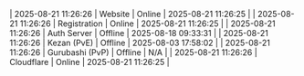 | 2025-08-21 11:26:26 | Website | Online | 2025-08-21 11:26:25 |
| 2025-08-21 11:26:26 | Registration | Online | 2025-08-21 11:26:25 |
| 2025-08-21 11:26:26 | Auth Server | Offline | 2025-08-18 09:33:31 |
| 2025-08-21 11:26:26 | Kezan (PvE) | Offline | 2025-08-03 17:58:02 |
| 2025-08-21 11:26:26 | Gurubashi (PvP) | Offline | N/A |
| 2025-08-21 11:26:26 | Cloudflare | Online | 2025-08-21 11:26:25 |

